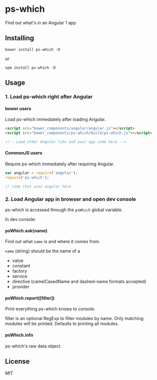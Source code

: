 # ps-which

Find out what's in an Angular 1 app

## Installing

`bower install ps-which -D`

or

`npm install ps-which -D`

## Usage

### 1. Load ps-which right after Angular

#### bower users

Load ps-which immediately after loading Angular.

```html
<script src="bower_components/angular/angular.js"></script>
<script src="bower_components/ps-which/build/ps-which.js"></script>

<!-- Load other Angular libs and your app code here -->
```

#### CommonJS users

Require ps-which immediately after requiring Angular.

```js
var angular = require('angular');
require('ps-which');

// code that uses angular here
```

### 2. Load Angular app in browser and open dev console

ps-which is accessed through the `psWhich` global variable.

In dev console:

#### psWhich.ask(name)

Find out what `name` is and where it comes from.

`name` (string) should be the name of a

- value
- constant
- factory
- service
- directive (camelCasedName and dashed-name formats accepted)
- provider

#### psWhich.report([filter])

Print everything ps-which knows to console.

filter is an optional RegExp to filter modules by name. Only matching modules will be printed. Defaults to printing all modules.

#### psWhich.info

ps-which's raw data object.

## License

MIT